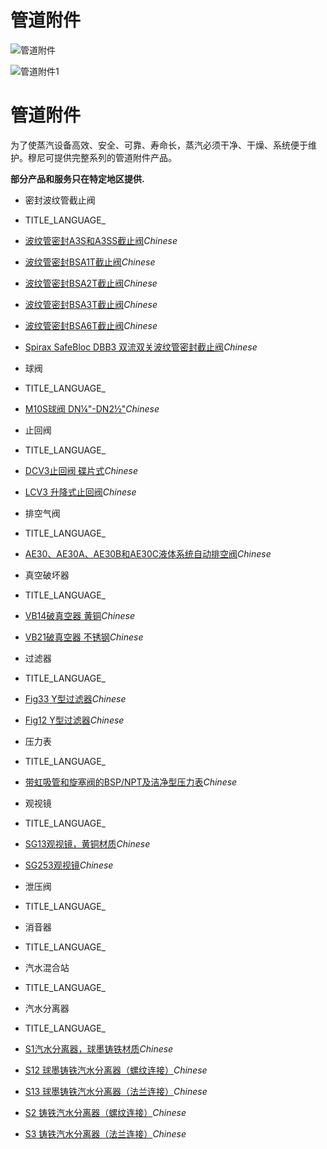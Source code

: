 

# 管道附件

![管道附件](/d/file/p/082ac1807e07dc7340ce3fb5e485fcd0.jpg)

![管道附件1](/d/file/p/082ac1807e07dc7340ce3fb5e485fcd0.jpg)

# 管道附件

为了使蒸汽设备高效、安全、可靠、寿命长，蒸汽必须干净、干燥、系统便于维护。穆尼可提供完整系列的管道附件产品。

**部分产品和服务只在特定地区提供.**

-   密封波纹管截止阀

-   TITLE_LANGUAGE_
-   [波纹管密封A3S和A3SS截止阀](/stop-valves/A3S_A3SS.html "波纹管密封A3S和A3SS截止阀")_Chinese_
-   [波纹管密封BSA1T截止阀](/stop-valves/BSA1T.html "波纹管密封BSA1T截止阀")_Chinese_
-   [波纹管密封BSA2T截止阀](/stop-valves/BSA2T.html "波纹管密封BSA2T截止阀")_Chinese_
-   [波纹管密封BSA3T截止阀](/stop-valves/BSA3T.html "波纹管密封BSA3T截止阀")_Chinese_
-   [波纹管密封BSA6T截止阀](/stop-valves/BSA6T.html "波纹管密封BSA6T截止阀")_Chinese_
-   [Spirax SafeBloc DBB3 双流双关波纹管密封截止阀](/stop-valves/DBB3.html "Spirax SafeBloc DBB3 双流双关波纹管密封截止阀")_Chinese_

-   球阀

-   TITLE_LANGUAGE_
-   [M10S球阀 DN¼"-DN2½"](/ball-valves/M10S.html "M10S球阀 DN¼")_Chinese_

-   止回阀

-   TITLE_LANGUAGE_
-   [DCV3止回阀 碟片式](/check-valves/DCV3.html "DCV3止回阀 碟片式")_Chinese_
-   [LCV3 升降式止回阀](/check-valves/LCV3.html "LCV3 升降式止回阀")_Chinese_

-   排空气阀

-   TITLE_LANGUAGE_
-   [AE30、AE30A、AE30B和AE30C液体系统自动排空阀](/air-valves/AE30.html "AE30、AE30A、AE30B和AE30C液体系统自动排空阀")_Chinese_

-   真空破坏器

-   TITLE_LANGUAGE_
-   [VB14破真空器 黄铜](/vacuum-breakers/VB14.html "VB14破真空器 黄铜")_Chinese_
-   [VB21破真空器 不锈钢](/vacuum-breakers/VB21.html "VB21破真空器 不锈钢")_Chinese_

-   过滤器

-   TITLE_LANGUAGE_
-   [Fig33 Y型过滤器](/strainers/FIG33.html "Fig33 Y型过滤器")_Chinese_
-   [Fig12 Y型过滤器](/strainers/FIG12.html "Fig12 Y型过滤器")_Chinese_

-   压力表

-   TITLE_LANGUAGE_
-   [带虹吸管和旋塞阀的BSP/NPT及洁净型压力表](/products/yalibiao.html "带虹吸管和旋塞阀的BSP/NPT及洁净型压力表")_Chinese_

-   观视镜

-   TITLE_LANGUAGE_
-   [SG13观视镜，黄铜材质](/sight-glasses/SG13.html "SG13观视镜，黄铜材质")_Chinese_
-   [SG253观视镜](/sight-glasses/SG253.html "SG253观视镜")_Chinese_

-   泄压阀

-   TITLE_LANGUAGE_

-   消音器

-   TITLE_LANGUAGE_

-   汽水混合站

-   TITLE_LANGUAGE_

-   汽水分离器

-   TITLE_LANGUAGE_
-   [S1汽水分离器，球墨铸铁材质](/separators/S1.html "S1汽水分离器，球墨铸铁材质")_Chinese_
-   [S12 球墨铸铁汽水分离器（螺纹连接）](/separators/S12.html "S12 球墨铸铁汽水分离器（螺纹连接）")_Chinese_
-   [S13 球墨铸铁汽水分离器（法兰连接）](/separators/S13.html "S13 球墨铸铁汽水分离器（法兰连接）")_Chinese_
-   [S2 铸铁汽水分离器（螺纹连接）](/separators/S2.html "S2 铸铁汽水分离器（螺纹连接）")_Chinese_
-   [S3 铸铁汽水分离器（法兰连接）](/separators/S3.html "S3 铸铁汽水分离器（法兰连接）")_Chinese_
